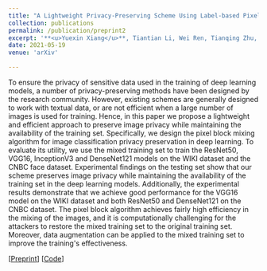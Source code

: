 ```yaml
---
title: "A Lightweight Privacy-Preserving Scheme Using Label-based Pixel Block Mixing for Image Classification in Deep Learning"
collection: publications
permalink: /publication/preprint2
excerpt: '**<u>Yuexin Xiang</u>**, Tiantian Li, Wei Ren, Tianqing Zhu, and Kim-Kwang Raymond Choo'
date: 2021-05-19
venue: 'arXiv'

---
```


To ensure the privacy of sensitive data used in the training of deep learning models, a number of privacy-preserving methods have been designed by the research community. However, existing schemes are generally designed to work with textual data, or are not efficient when a large number of images is used for training. Hence, in this paper we propose a lightweight and efficient approach to preserve image privacy while maintaining the availability of the training set. Specifically, we design the pixel block mixing algorithm for image classification privacy preservation in deep learning. To evaluate its utility, we use the mixed training set to train the ResNet50, VGG16, InceptionV3 and DenseNet121 models on the WIKI dataset and the CNBC face dataset. Experimental findings on the testing set show that our scheme preserves image privacy while maintaining the availability of the training set in the deep learning models. Additionally, the experimental results demonstrate that we achieve good performance for the VGG16 model on the WIKI dataset and both ResNet50 and DenseNet121 on the CNBC dataset. The pixel block algorithm achieves fairly high efficiency in the mixing of the images, and it is computationally challenging for the attackers to restore the mixed training set to the original training set. Moreover, data augmentation can be applied to the mixed training set to improve the training's effectiveness.

[[Preprint](https://arxiv.org/abs/2105.08876)] [[Code](https://github.com/oopshell/Pixel-Blocks-Mixing-For-Image-Privacy-Preservation-In-Deep-Learning)]




